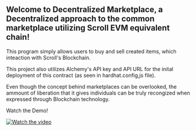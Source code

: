 ## Welcome to Decentralized Marketplace, a Decentralized approach to the common marketplace utilizing Scroll EVM equivalent chain! 

This program simply allows users to buy and sell created items, which inteaction with Scroll's Blockchain.

This project also utilizes Alchemy's API key and API URL for the inital deployment of this contract (as seen in hardhat.config,js file).

Even though the concept behind marketplaces can be overlooked, the ammount of liberation that it gives individuals can be truly recongized when expressed through Blockchain technology.

Watch the Demo!

[![Watch the video](https://img.youtube.com/vi/50tURauTS2c/0.jpg)](https://youtu.be/50tURauTS2c)
